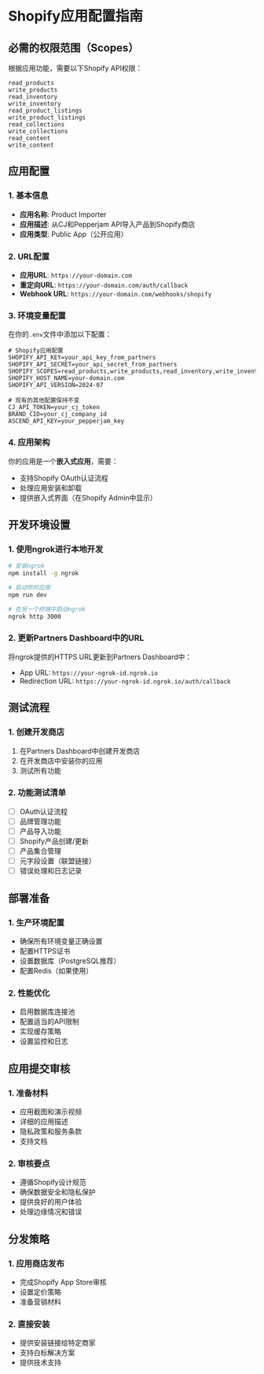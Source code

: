 # Shopify应用配置指南

## 必需的权限范围（Scopes）

根据应用功能，需要以下Shopify API权限：

```
read_products
write_products
read_inventory
write_inventory
read_product_listings
write_product_listings
read_collections
write_collections
read_content
write_content
```

## 应用配置

### 1. 基本信息
- **应用名称**: Product Importer
- **应用描述**: 从CJ和Pepperjam API导入产品到Shopify商店
- **应用类型**: Public App（公开应用）

### 2. URL配置
- **应用URL**: `https://your-domain.com`
- **重定向URL**: `https://your-domain.com/auth/callback`
- **Webhook URL**: `https://your-domain.com/webhooks/shopify`

### 3. 环境变量配置

在你的`.env`文件中添加以下配置：

```env
# Shopify应用配置
SHOPIFY_API_KEY=your_api_key_from_partners
SHOPIFY_API_SECRET=your_api_secret_from_partners
SHOPIFY_SCOPES=read_products,write_products,read_inventory,write_inventory,read_collections,write_collections
SHOPIFY_HOST_NAME=your-domain.com
SHOPIFY_API_VERSION=2024-07

# 现有的其他配置保持不变
CJ_API_TOKEN=your_cj_token
BRAND_CID=your_cj_company_id
ASCEND_API_KEY=your_pepperjam_key
```

### 4. 应用架构

你的应用是一个**嵌入式应用**，需要：
- 支持Shopify OAuth认证流程
- 处理应用安装和卸载
- 提供嵌入式界面（在Shopify Admin中显示）

## 开发环境设置

### 1. 使用ngrok进行本地开发
```bash
# 安装ngrok
npm install -g ngrok

# 启动你的应用
npm run dev

# 在另一个终端中启动ngrok
ngrok http 3000
```

### 2. 更新Partners Dashboard中的URL
将ngrok提供的HTTPS URL更新到Partners Dashboard中：
- App URL: `https://your-ngrok-id.ngrok.io`
- Redirection URL: `https://your-ngrok-id.ngrok.io/auth/callback`

## 测试流程

### 1. 创建开发商店
1. 在Partners Dashboard中创建开发商店
2. 在开发商店中安装你的应用
3. 测试所有功能

### 2. 功能测试清单
- [ ] OAuth认证流程
- [ ] 品牌管理功能
- [ ] 产品导入功能
- [ ] Shopify产品创建/更新
- [ ] 产品集合管理
- [ ] 元字段设置（联盟链接）
- [ ] 错误处理和日志记录

## 部署准备

### 1. 生产环境配置
- 确保所有环境变量正确设置
- 配置HTTPS证书
- 设置数据库（PostgreSQL推荐）
- 配置Redis（如果使用）

### 2. 性能优化
- 启用数据库连接池
- 配置适当的API限制
- 实现缓存策略
- 设置监控和日志

## 应用提交审核

### 1. 准备材料
- 应用截图和演示视频
- 详细的应用描述
- 隐私政策和服务条款
- 支持文档

### 2. 审核要点
- 遵循Shopify设计规范
- 确保数据安全和隐私保护
- 提供良好的用户体验
- 处理边缘情况和错误

## 分发策略

### 1. 应用商店发布
- 完成Shopify App Store审核
- 设置定价策略
- 准备营销材料

### 2. 直接安装
- 提供安装链接给特定商家
- 支持白标解决方案
- 提供技术支持 